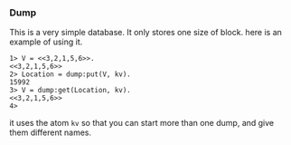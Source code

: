 ### Dump
This is a very simple database. It only stores one size of block. here is an example of using it.

```
1> V = <<3,2,1,5,6>>.
<<3,2,1,5,6>>
2> Location = dump:put(V, kv).
15992
3> V = dump:get(Location, kv).
<<3,2,1,5,6>>
4>
```

it uses the atom ```kv``` so that you can start more than one dump, and give them different names.
